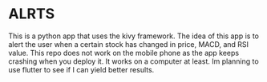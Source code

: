 # ALRTS
This is a python app that uses the kivy framework. The idea of this app is to alert the user when a certain stock has changed in price, MACD, and RSI value. This repo does not work on the mobile phone as the app keeps crashing when you deploy it. It works on a computer at least. Im planning to use flutter to see if I can yield better results.
